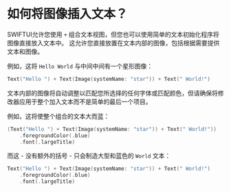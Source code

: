 如何将图像插入文本？
===

SWIFTUI允许您使用 `+` 组合文本视图，但您也可以使用简单的文本初始化程序将图像直接放入文本中。 这允许您直接放置在文本内部的图像，包括根据需要提供文本和图像。

例如，这将 `Hello World` 与中间中间有一个星形图像：

```swift
Text("Hello ") + Text(Image(systemName: "star")) + Text(" World!")
```

文本内部的图像将自动调整以匹配您所选择的任何字体或匹配颜色，但请确保将修改器应用于整个加入文本而不是简单的最后一个项目。

例如，这将使整个组合的文本大而蓝：

```swift
(Text("Hello ") + Text(Image(systemName: "star")) + Text(" World!"))
    .foregroundColor(.blue)
    .font(.largeTitle)
```

而这 - 没有额外的括号 - 只会制造大型和蓝色的 `World` 文本：

```swift
Text("Hello ") + Text(Image(systemName: "star")) + Text(" World!")
    .foregroundColor(.blue)
    .font(.largeTitle)
```